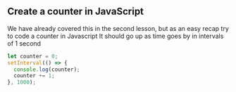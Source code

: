 ## Create a counter in JavaScript

We have already covered this in the second lesson, but as an easy recap try to code a counter in Javascript
It should go up as time goes by in intervals of 1 second

```javascript
let counter = 0;
setInterval(() => {
  console.log(counter);
  counter += 1;
}, 1000);
```

